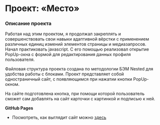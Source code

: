 # Проект: «Место»

### Описание проекта

Работая над этим проектом, я продолжал закреплять и совершенствовать свои навыки адаптивной вёрстки с применением различных единиц измений элементов страницы и медиазапросов. Начал практиковать javascript. С его помощью реализовал открытие PopUp-окна с формой для редактирования данных профиля пользователя.   

Файловая структура проекта создана по методологии БЭМ Nested для удобства работы с блоками. Проект представляет собой одностраничный сайт, с появляющимся при нажатии кнопки PopUp-окном.

На сайте подготовлена кнопка, при помощи которой пользователь сможет сам добавлять на сайт карточки с картинкой и подписью к ней.

**GitHub Pages**

* Посмотреть, как выглядит сайт можно [здесь](https://vladosrus.github.io/mesto/)
